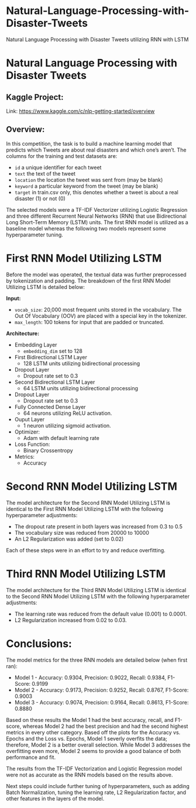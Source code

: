 # Natural-Language-Processing-with-Disaster-Tweets
Natural Language Processing with Disaster Tweets utilizing RNN with LSTM

# Natural Language Processing with Disaster Tweets

## Kaggle Project: 
Link: https://www.kaggle.com/c/nlp-getting-started/overview

## Overview: 
In this competition, the task is to build a machine learning model that predicts which Tweets are about real disasters and which one’s aren’t. The columns for the training and test datasets are:

- `id` a unique identifier for each tweet
- `text` the text of the tweet
- `location` the location the tweet was sent from (may be blank)
- `keyword` a particular keyword from the tweet (may be blank)
- `target` in train.csv only, this denotes whether a tweet is about a real disaster (1) or not (0)

The selected models were a TF-IDF Vectorizer utilizing Logistic Regression and three different Recurrent Neural Networks (RNN) that use Bidirectional Long Short-Term Memory (LSTM) units. The first RNN model is utilized as a baseline model whereas the following two models represent some hyperparameter tuning. 

# First RNN Model Utilizing LSTM
Before the model was operated, the textual data was further preprocessed by tokenization and padding. The breakdown of the first RNN Model Utilizing LSTM is detailed below:

**Input:**
- `vocab_size`: 20,000 most frequent units stored in the vocabulary. The Out Of Vocabulary (OOV) are placed with a special key in the tokenizer. 
- `max_length`: 100 tokens for input that are padded or truncated.

**Architecture:**
- Embedding Layer
    - `embedding_dim` set to 128
- First Bidirectional LSTM Layer
    - 128 LSTM units utilizing bidirectional processing
- Dropout Layer
    - Dropout rate set to 0.3
- Second Bidirectional LSTM Layer
    - 64 LSTM units utilizing bidirectional processing
- Dropout Layer
    - Dropout rate set to 0.3
- Fully Connected Dense Layer
    - 64 neurons utilizing ReLU activation.
- Ouput Layer
    - 1 neuron utilizing sigmoid activation.
 - Optimizer:
    - Adam with default learning rate
- Loss Function:
    - Binary Crossentropy
- Metrics:
    - Accuracy
 
# Second RNN Model Utilizing LSTM
The model architecture for the Second RNN Model Utilizing LSTM is identical to the First RNN Model Utilizing LSTM with the following hyperparameter adjustments: 

- The dropout rate present in both layers was increased from 0.3 to 0.5
- The vocabulary size was reduced from 20000 to 10000
- An L2 Regularization was added (set to 0.02)

Each of these steps were in an effort to try and reduce overfitting. 

# Third RNN Model Utilizing LSTM
The model architecture for the Third RNN Model Utilizing LSTM is identical to the Second RNN Model Utilizing LSTM with the following hyperparameter adjustments: 

- The learning rate was reduced from the default value (0.001) to 0.0001.
- L2 Regularization increased from 0.02 to 0.03.

# Conclusions:
The model metrics for the three RNN models are detailed below (when first ran):

- Model 1 - Accuracy: 0.9304, Precision: 0.9022, Recall: 0.9384, F1-Score: 0.9199
- Model 2 - Accuracy: 0.9173, Precision: 0.9252, Recall: 0.8767, F1-Score: 0.9003
- Model 3 - Accuracy: 0.9074, Precision: 0.9164, Recall: 0.8613, F1-Score: 0.8880

Based on these results the Model 1 had the best accuracy, recall, and F1-score, whereas Model 2 had the best precision and had the second highest metrics in every other category. Based off the plots for the Accuracy vs. Epochs and the Loss vs. Epochs, Model 1 severly overfits the data; therefore, Model 2 is a better overall selection. While Model 3 addresses the overfitting even more, Model 2 seems to provide a good balance of both performance and fit. 

The results from the TF-IDF Vectorization and Logistic Regression model were not as accurate as the RNN models based on the results above. 

Next steps could include further tuning of hyperparameters, such as adding Batch Normalization, tuning the learning rate, L2 Regularization factor, and other features in the layers of the model. 
